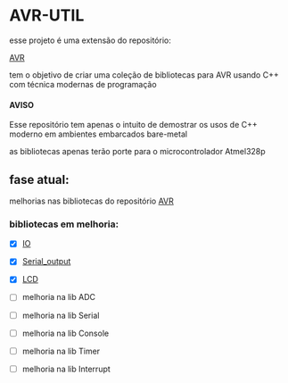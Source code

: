 # AVR-UTIL
esse projeto é uma extensão do repositório:

[AVR](https://github.com/RecursiveError/AVR)

tem o objetivo de criar uma coleção de bibliotecas para AVR usando C++ com técnica modernas de programação   

#### AVISO
Esse repositório tem apenas o intuito de demostrar os usos de C++ moderno em ambientes embarcados bare-metal 

as bibliotecas apenas terão porte para o microcontrolador Atmel328p 

## fase atual:
melhorias nas bibliotecas do repositório 
[AVR](https://github.com/RecursiveError/AVR)
### bibliotecas em melhoria:

- [x] [IO](lib/IO)
- [x] [Serial_output](lib/SO)
- [x] [LCD](lib/LCD)
- [ ] melhoria na lib ADC
- [ ] melhoria na lib Serial
- [ ] melhoria na lib Console
- [ ] melhoria na lib Timer
- [ ] melhoria na lib Interrupt

